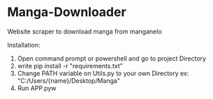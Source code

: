 # Manga-Downloader
Website scraper to download manga from manganelo

Installation:
1. Open command prompt or powershell and go to project Directory
2. write pip install -r "requirements.txt"
3. Change PATH variable on Utils.py to your own Directory ex: "C:/Users/{name}/Desktop/Manga"
4. Run APP.pyw
